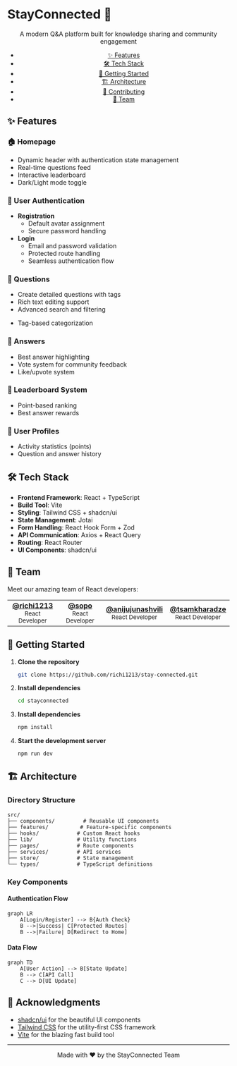 # StayConnected 🌟

<div align="center">
  <p align="center">
    A modern Q&A platform built for knowledge sharing and community engagement
  </p>

  <nav>
    <ul>
      <li><a href="#features">✨ Features</a></li>
      <li><a href="#tech-stack">🛠 Tech Stack</a></li>
      <li><a href="#getting-started">🚀 Getting Started</a></li>
      <li><a href="#architecture">🏗 Architecture</a></li>
      <li><a href="#contributing">🤝 Contributing</a></li>
      <li><a href="#team">👥 Team</a></li>
    </ul>
  </nav>
</div>

## ✨ Features

### 🏠 Homepage

- Dynamic header with authentication state management
- Real-time questions feed
- Interactive leaderboard
- Dark/Light mode toggle

### 👤 User Authentication

- **Registration**
  - Default avatar assignment
  - Secure password handling
- **Login**
  - Email and password validation
  - Protected route handling
  - Seamless authentication flow

### 📝 Questions

- Create detailed questions with tags
- Rich text editing support
- Advanced search and filtering
<!-- - Sort by date, status, or answers -->
- Tag-based categorization

### 💬 Answers

- Best answer highlighting
- Vote system for community feedback
- Like/upvote system

### 👑 Leaderboard System

- Point-based ranking
- Best answer rewards
<!-- - Activity tracking -->

### 👤 User Profiles

- Activity statistics (points)
- Question and answer history

## 🛠 Tech Stack

- **Frontend Framework**: React + TypeScript
- **Build Tool**: Vite
- **Styling**: Tailwind CSS + shadcn/ui
- **State Management**: Jotai
- **Form Handling**: React Hook Form + Zod
- **API Communication**: Axios + React Query
- **Routing**: React Router
- **UI Components**: shadcn/ui

## 👥 Team

Meet our amazing team of React developers:

<table>
  <tr>
    <td align="center">
      <a href="https://github.com/richi1213">
        <b>@richi1213</b>
      </a>
      <br />
      <sub>React Developer</sub>
    </td>
    <td align="center">
      <a href="https://github.com/sopo">
        <b>@sopo</b>
      </a>
      <br />
      <sub>React Developer</sub>
    </td>
    <td align="center">
      <a href="https://github.com/anijujunashvili">
        <b>@anijujunashvili</b>
      </a>
      <br />
      <sub>React Developer</sub>
    </td>
    <td align="center">
      <a href="https://github.com/tsamkharadze">
        <b>@tsamkharadze</b>
      </a>
      <br />
      <sub>React Developer</sub>
    </td>
  </tr>
</table>

## 🚀 Getting Started

1. **Clone the repository**

   ```bash
   git clone https://github.com/richi1213/stay-connected.git

   ```

2. **Install dependencies**

   ```bash
   cd stayconnected
   ```

3. **Install dependencies**

   ```bash
   npm install
   ```

4. **Start the development server**

   ```bash
   npm run dev
   ```

## 🏗 Architecture

### Directory Structure

```
src/
├── components/         # Reusable UI components
├── features/          # Feature-specific components
├── hooks/            # Custom React hooks
├── lib/              # Utility functions
├── pages/            # Route components
├── services/         # API services
├── store/            # State management
└── types/            # TypeScript definitions
```

### Key Components

#### Authentication Flow

```mermaid
graph LR
    A[Login/Register] --> B{Auth Check}
    B -->|Success| C[Protected Routes]
    B -->|Failure| D[Redirect to Home]
```

#### Data Flow

```mermaid
graph TD
    A[User Action] --> B[State Update]
    B --> C[API Call]
    C --> D[UI Update]
```

## 🙏 Acknowledgments

- [shadcn/ui](https://ui.shadcn.com/) for the beautiful UI components
- [Tailwind CSS](https://tailwindcss.com/) for the utility-first CSS framework
- [Vite](https://vitejs.dev/) for the blazing fast build tool

---

<div align="center">
  Made with ❤️ by the StayConnected Team
</div>
